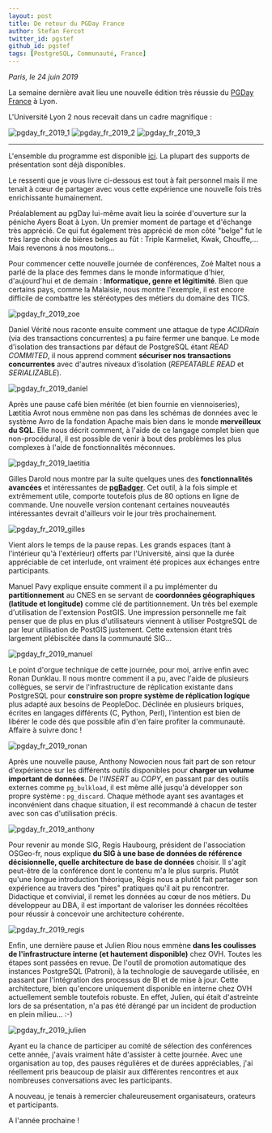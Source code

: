 ```yaml
---
layout: post
title: De retour du PGDay France
author: Stefan Fercot
twitter_id: pgstef
github_id: pgstef
tags: [PostgreSQL, Communauté, France]
---
```


*Paris, le 24 juin 2019*

La semaine dernière avait lieu une nouvelle édition très réussie du [PGDay France](https://pgday.fr/) à Lyon.

L'Université Lyon 2 nous recevait dans un cadre magnifique :

![pgday_fr_2019_1](https://raw.githubusercontent.com/dalibo/blog/gh-pages/img/pgday_fr_2019_1.jpg)
![pgday_fr_2019_2](https://raw.githubusercontent.com/dalibo/blog/gh-pages/img/pgday_fr_2019_2.jpg)
![pgday_fr_2019_3](https://raw.githubusercontent.com/dalibo/blog/gh-pages/img/pgday_fr_2019_3.jpg)

<!--MORE-->

-----

L'ensemble du programme est disponible [ici](https://pgday.fr/programme). La plupart des supports de présentation sont déjà disponibles.

Le ressenti que je vous livre ci-dessous est tout à fait personnel mais il me tenait à cœur de partager avec vous cette expérience une nouvelle fois très enrichissante humainement.

Préalablement au pgDay lui-même avait lieu la soirée d'ouverture sur la péniche Ayers Boat à Lyon. Un premier moment de partage et d'échange très apprécié. Ce qui fut également très apprécié de mon côté "belge" fut le très large choix de bières belges au fût : Triple Karmeliet, Kwak, Chouffe,... Mais revenons à nos moutons...

Pour commencer cette nouvelle journée de conférences, Zoé Maltet nous a parlé de la place des femmes dans le monde informatique d'hier, d'aujourd'hui et de demain : **Informatique, genre et légitimité**. Bien que certains pays, comme la Malaisie, nous montre l'exemple, il est encore difficile de combattre les stéréotypes des métiers du domaine des TICS.

![pgday_fr_2019_zoe](https://raw.githubusercontent.com/dalibo/blog/gh-pages/img/pgday_fr_2019_zoe.jpg)

Daniel Vérité nous raconte ensuite comment une attaque de type _ACIDRain_ (via des transactions concurrentes) a pu faire fermer une banque. Le mode d'isolation des transactions par défaut de PostgreSQL étant _READ COMMITED_, il nous apprend comment **sécuriser nos transactions concurrentes** avec d'autres niveaux d’isolation (_REPEATABLE READ_ et _SERIALIZABLE_).

![pgday_fr_2019_daniel](https://raw.githubusercontent.com/dalibo/blog/gh-pages/img/pgday_fr_2019_daniel.jpg)

Après une pause café bien méritée (et bien fournie en viennoiseries), Lætitia Avrot nous emmène non pas dans les schémas de données avec le système Avro de la fondation Apache mais bien dans le monde **merveilleux du SQL**. Elle nous décrit comment, à l'aide de ce langage complet bien que non-procédural, il est possible de venir à bout des problèmes les plus complexes à l'aide de fonctionnalités méconnues.

![pgday_fr_2019_laetitia](https://raw.githubusercontent.com/dalibo/blog/gh-pages/img/pgday_fr_2019_laetitia.jpg)

Gilles Darold nous montre par la suite quelques unes des **fonctionnalités avancées** et intéressantes de [**pgBadger**](http://pgbadger.darold.net/). Cet outil, à la fois simple et extrêmement utile, comporte toutefois plus de 80 options en ligne de commande. Une nouvelle version contenant certaines nouveautés intéressantes devrait d'ailleurs voir le jour très prochainement.

![pgday_fr_2019_gilles](https://raw.githubusercontent.com/dalibo/blog/gh-pages/img/pgday_fr_2019_gilles.jpg)

Vient alors le temps de la pause repas. Les grands espaces (tant à l'intérieur qu'à l'extérieur) offerts par l'Université, ainsi que la durée appréciable de cet interlude, ont vraiment été propices aux échanges entre participants. 

Manuel Pavy explique ensuite comment il a pu implémenter du **partitionnement** au CNES en se servant de **coordonnées géographiques (latitude et longitude)** comme clé de partitionnement. Un très bel exemple d'utilisation de l'extension PostGIS. Une impression personnelle me fait penser que de plus en plus d'utilisateurs viennent à utiliser PostgreSQL de par leur utilisation de PostGIS justement. Cette extension étant très largement plébiscitée dans la communauté SIG...

![pgday_fr_2019_manuel](https://raw.githubusercontent.com/dalibo/blog/gh-pages/img/pgday_fr_2019_manuel.jpg)

Le point d'orgue technique de cette journée, pour moi, arrive enfin avec Ronan Dunklau. Il nous montre comment il a pu, avec l'aide de plusieurs collègues, se servir de l'infrastructure de réplication existante dans PostgreSQL pour **construire son propre système de réplication logique** plus adapté aux besoins de PeopleDoc. Déclinée en plusieurs briques, écrites en langages différents (C, Python, Perl), l’intention est bien de libérer le code dès que possible afin d'en faire profiter la communauté. Affaire à suivre donc !

![pgday_fr_2019_ronan](https://raw.githubusercontent.com/dalibo/blog/gh-pages/img/pgday_fr_2019_ronan.jpg)

Après une nouvelle pause, Anthony Nowocien nous fait part de son retour d'expérience sur les différents outils disponibles pour **charger un volume important de données**. De l'_INSERT_ au _COPY_, en passant par des outils externes comme `pg_bulkload`, il est même allé jusqu'à développer son propre système : `pg_discard`. Chaque méthode ayant ses avantages et inconvénient dans chaque situation, il est recommandé à chacun de tester avec son cas d'utilisation précis.

![pgday_fr_2019_anthony](https://raw.githubusercontent.com/dalibo/blog/gh-pages/img/pgday_fr_2019_anthony.jpg)

Pour revenir au monde SIG, Regis Haubourg, président de l'association OSGeo-fr, nous explique **du SIG à une base de données de référence décisionnelle, quelle architecture de base de données** choisir. Il s'agit peut-être de la conférence dont le contenu m'a le plus surpris. Plutôt qu'une longue introduction théorique, Régis nous a plutôt fait partager son expérience au travers des "pires" pratiques qu'il ait pu rencontrer. Didactique et convivial, il remet les données au cœur de nos métiers. Du développeur au DBA, il est important de valoriser les données récoltées pour réussir à concevoir une architecture cohérente.

![pgday_fr_2019_regis](https://raw.githubusercontent.com/dalibo/blog/gh-pages/img/pgday_fr_2019_regis.jpg)

Enfin, une dernière pause et Julien Riou nous emmène **dans les coulisses de l'infrastructure interne (et hautement disponible)** chez OVH. Toutes les étapes sont passées en revue. De l'outil de promotion automatique des instances PostgreSQL (Patroni), à la technologie de sauvegarde utilisée, en passant par l'intégration des processus de BI et de mise à jour. Cette architecture, bien qu'encore uniquement disponible en interne chez OVH actuellement semble toutefois robuste. En effet, Julien, qui était d'astreinte lors de sa présentation, n'a pas été dérangé par un incident de production en plein milieu... :-)

![pgday_fr_2019_julien](https://raw.githubusercontent.com/dalibo/blog/gh-pages/img/pgday_fr_2019_julien.jpg)

Ayant eu la chance de participer au comité de sélection des conférences cette année, j'avais vraiment hâte d'assister à cette journée. Avec une organisation au top, des pauses régulières et de durées appréciables, j'ai réellement pris beaucoup de plaisir aux différentes rencontres et aux nombreuses conversations avec les participants.

A nouveau, je tenais à remercier chaleureusement organisateurs, orateurs et participants.

A l'année prochaine !